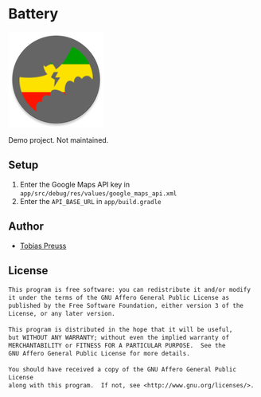 # Battery

![Launcher icon](app/src/main/res/mipmap-xxxhdpi/ic_launcher.png)

Demo project. Not maintained.


## Setup

1. Enter the Google Maps API key in `app/src/debug/res/values/google_maps_api.xml`
2. Enter the `API_BASE_URL` in `app/build.gradle`


## Author

* [Tobias Preuss][tobias-preuss]


## License

    This program is free software: you can redistribute it and/or modify
    it under the terms of the GNU Affero General Public License as
    published by the Free Software Foundation, either version 3 of the
    License, or any later version.

    This program is distributed in the hope that it will be useful,
    but WITHOUT ANY WARRANTY; without even the implied warranty of
    MERCHANTABILITY or FITNESS FOR A PARTICULAR PURPOSE.  See the
    GNU Affero General Public License for more details.

    You should have received a copy of the GNU Affero General Public License
    along with this program.  If not, see <http://www.gnu.org/licenses/>.


[tobias-preuss]: https://github.com/johnjohndoe
